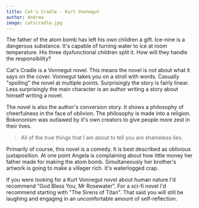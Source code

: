 ```yaml
---
title: Cat's Cradle - Kurt Vonnegut 
author: Andrew
image: catscradle.jpg
---
```

The father of the atom bomb has left his own children a gift. Ice-nine is a dangerous substance. It's capable of turning water to ice at room temperature. His three dysfunctional children split it. How will they handle the responsibility? 

Cat's Cradle is a Vonnegut novel. This means the novel is not about what it says on the cover. Vonnegut takes you on a stroll with words. Casually "spoiling" the novel at multiple points. Surprisingly the story is fairly linear. Less surprisingly the main character is an author writing a story about himself writing a novel. 

The novel is also the author's conversion story. It shows a philosophy of cheerfulness in the face of oblivion. The philosophy is made into a religion. Bokononism was outlawed by it's own creators to give people more zest in their lives.

>All of the true things that I am about to tell you are shameless lies.

Primarily of course, this novel is a comedy. It is best described as oblivious juxtaposition. At one point Angela is complaining about how little money her father made for making the atom bomb. Simultaneously her brother's artwork is going to make a villager rich. It's waterlogged crap. 

If you were looking for a Kurt Vonnegut novel about human nature I'd recommend "God Bless You, Mr Rosewater". For a sci-fi novel I'd recommend starting with "The Sirens of Titan". That said you will still be laughing and engaging in an uncomfortable amount of self-reflection.
